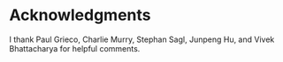# Acknowledgments

I thank Paul Grieco, Charlie Murry, Stephan Sagl, Junpeng Hu, and Vivek Bhattacharya for helpful comments.